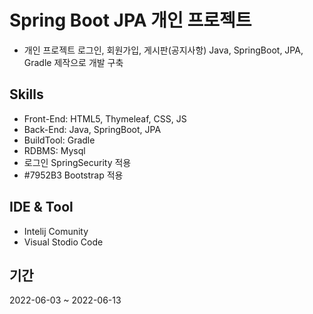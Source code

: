 # Spring Boot JPA 개인 프로젝트 
+ 개인 프로젝트 로그인, 회원가입, 게시판(공지사항) Java, SpringBoot, JPA, Gradle 제작으로 개발 구축

## Skills
+ Front-End: HTML5, Thymeleaf, CSS, JS
+ Back-End: Java, SpringBoot, JPA
+ BuildTool: Gradle
+ RDBMS: Mysql
+ 로그인 SpringSecurity 적용
+ #7952B3 Bootstrap 적용

## IDE & Tool
+ Intelij Comunity
+ Visual Stodio Code

## 기간
2022-06-03 ~ 2022-06-13 

